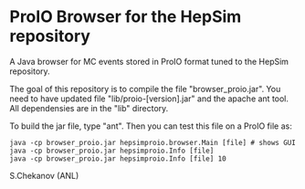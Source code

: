 # ProIO Browser for the HepSim repository

A Java browser for MC events stored in ProIO format tuned to the HepSim repository.

The goal of this repository is to compile the file "browser_proio.jar". 
You need to have updated file "lib/proio-[version].jar" and the apache ant tool.
All dependensies are in the "lib" directory.

To build the jar file, type "ant". Then you can test this file on a ProIO file as:

```
java -cp browser_proio.jar hepsimproio.browser.Main [file] # shows GUI
java -cp browser_proio.jar hepsimproio.Info [file]
java -cp browser_proio.jar hepsimproio.Info [file] 10
```

S.Chekanov (ANL) 
